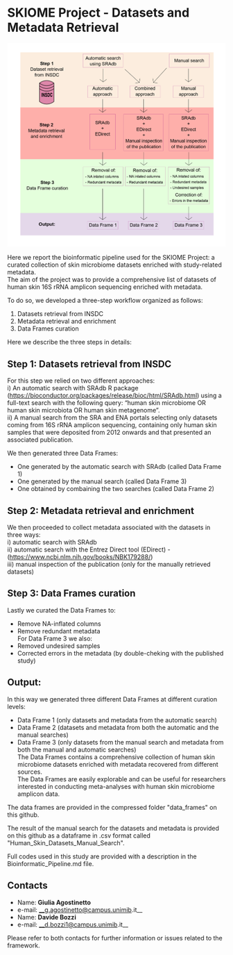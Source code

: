 # SKIOME Project - Datasets and Metadata Retrieval

![Screenshot](skiome_workflow-01.png)

Here we report the bioinformatic pipeline used for the SKIOME Project: a curated collection of skin microbiome datasets enriched with study-related metadata.  
The aim of the project was to provide a comprehensive list of datasets of human skin 16S rRNA amplicon sequencing enriched with metadata.

To do so, we developed a three-step workflow organized as follows:
1) Datasets retrieval from INSDC
2) Metadata retrieval and enrichment
3) Data Frames curation

Here we describe the three steps in details:

## Step 1: Datasets retrieval from INSDC
For this step we relied on two different approaches:  
i) An automatic search with SRAdb R package (https://bioconductor.org/packages/release/bioc/html/SRAdb.html) using a full-text search with the following query: “human skin microbiome OR human skin microbiota OR human skin metagenome”.  
ii) A manual search from the SRA and ENA portals selecting only datasets coming from 16S rRNA amplicon sequencing, containing only human skin samples that were deposited from 2012 onwards and that presented an associated publication.

We then generated three Data Frames:  
- One generated by the automatic search with SRAdb (called Data Frame 1)  
- One generated by the manual search (called Data Frame 3)  
- One obtained by combaining the two searches (called Data Frame 2)

## Step 2: Metadata retrieval and enrichment
We then proceeded to collect metadata associated with the datasets in three ways:  
i) automatic search with SRAdb  
ii) automatic search with the Entrez Direct tool (EDirect) - (https://www.ncbi.nlm.nih.gov/books/NBK179288/)  
iii) manual inspection of the publication (only for the manually retrieved datasets)

## Step 3: Data Frames curation
Lastly we curated the Data Frames to:  
- Remove NA-inflated columns  
- Remove redundant metadata  
For Data Frame 3 we also:  
- Removed undesired samples  
- Corrected errors in the metadata (by double-cheking with the published study)  

## Output:
In this way we generated three different Data Frames at different curation levels:  
- Data Frame 1 (only datasets and metadata from the automatic search)
- Data Frame 2 (datasets and metadata from both the automatic and the manual searches)
- Data Frame 3 (only datasets from the manual search and metadata from both the manual and automatic searches)  
The Data Frames contains a comprehensive collection of human skin microbiome datasets enriched with metadata recovered from different sources.  
The Data Frames are easily explorable and can be useful for researchers interested in conducting meta-analyses with human skin microbiome amplicon data.  

The data frames are provided in the compressed folder "data_frames" on this github.

The result of the manual search for the datasets and metadata is provided on this github as a dataframe in .csv format called "Human_Skin_Datasets_Manual_Search".

Full codes used in this study are provided with a description in the Bioinformatic_Pipeline.md file.


Contacts
-----------------------------------------------------
* Name: __Giulia Agostinetto__
* e-mail: __g.agostinetto@campus.unimib.it__
* Name: __Davide Bozzi__
* e-mail: __d.bozzi1@campus.unimib.it__

Please refer to both contacts for further information or issues related to the framework.
